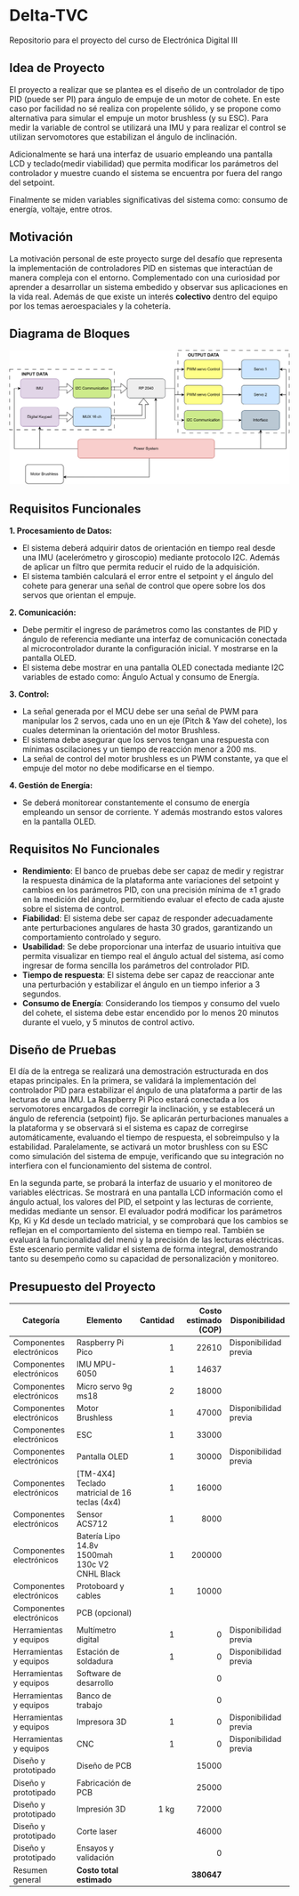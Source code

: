 # Delta-TVC
Repositorio para el proyecto del curso de Electrónica Digital III

## Idea de Proyecto
El proyecto a realizar que se plantea es el diseño de un controlador de tipo PID (puede ser PI) para ángulo de empuje de un motor de cohete. En este caso por facilidad no sé realiza con propelente sólido, y se propone como alternativa para simular el empuje un motor brushless (y su ESC). Para medir la variable de control se utilizará una IMU y para realizar el control se utilizan servomotores que estabilizan el ángulo de inclinación. 

Adicionalmente se hará una interfaz de usuario empleando una pantalla LCD y teclado(medir viabilidad) que permita modificar los parámetros del controlador y muestre cuando el sistema se encuentra por fuera del rango del setpoint. 

Finalmente se miden variables significativas del sistema como: consumo de energía, voltaje, entre otros.

## Motivación
La motivación personal de este proyecto surge del desafío que representa la implementación de controladores PID en sistemas que interactúan de manera compleja con el entorno. Complementado con una curiosidad por aprender a desarrollar un sistema embedido y observar sus aplicaciones en la vida real. Además de que existe un interés **colectivo** dentro del equipo por los temas aeroespaciales y la cohetería.

## Diagrama de Bloques
![Texto alternativo](BlockDiagram.png)

## Requisitos Funcionales

**1. Procesamiento de Datos:**
- El sistema deberá adquirir datos de orientación en tiempo real desde una IMU (acelerómetro y giroscopio) mediante protocolo I2C. Además de aplicar un filtro que permita reducir el ruido de la adquisición.
- El sistema también calculará el error entre el setpoint y el ángulo del cohete para generar una señal de control que opere sobre los dos servos que orientan el empuje.

**2. Comunicación:**
- Debe permitir el ingreso de parámetros como las constantes de PID y ángulo de referencia mediante una interfaz de comunicación conectada al microcontrolador durante la configuración inicial. Y mostrarse en la pantalla OLED. 
- El sistema debe mostrar en una pantalla OLED conectada mediante I2C variables de estado como: Ángulo Actual y consumo de Energía.

**3. Control:**
- La señal generada por el MCU debe ser una señal de PWM para manipular los 2 servos, cada uno en un eje (Pitch & Yaw del cohete), los cuales determinan la orientación del motor Brushless.
- El sistema debe asegurar que los servos tengan una respuesta con mínimas oscilaciones y un tiempo de reacción menor a 200 ms.
- La señal de control del motor brushless es un PWM constante, ya que el empuje del motor no debe modificarse en el tiempo.

**4. Gestión de Energía:**
- Se deberá monitorear constantemente el consumo de energía empleando un sensor de corriente. Y además mostrando estos valores en la pantalla OLED.


## Requisitos No Funcionales
- **Rendimiento**: El banco de pruebas debe ser capaz de medir y registrar la respuesta dinámica de la plataforma ante variaciones del setpoint y cambios en los parámetros PID, con una precisión mínima de ±1 grado en la medición del ángulo, permitiendo evaluar el efecto de cada ajuste sobre el sistema de control.
-	**Fiabilidad**: El sistema debe ser capaz de responder adecuadamente ante perturbaciones angulares de hasta 30 grados, garantizando un comportamiento controlado y seguro.
-	**Usabilidad**: Se debe proporcionar una interfaz de usuario intuitiva que permita visualizar en tiempo real el ángulo actual del sistema, así como ingresar de forma sencilla los parámetros del controlador PID.
-	**Tiempo de respuesta**: El sistema debe ser capaz de reaccionar ante una perturbación y estabilizar el ángulo en un tiempo inferior a 3 segundos.
-	**Consumo de Energía**: Considerando los tiempos y consumo del vuelo del cohete, el sistema debe estar encendido por lo menos 20 minutos durante el vuelo, y 5 minutos de control activo.

## Diseño de Pruebas
El día de la entrega se realizará una demostración estructurada en dos etapas principales. En la primera, se validará la implementación del controlador PID para estabilizar el ángulo de una plataforma a partir de las lecturas de una IMU. La Raspberry Pi Pico estará conectada a los servomotores encargados de corregir la inclinación, y se establecerá un ángulo de referencia (setpoint) fijo. Se aplicarán perturbaciones manuales a la plataforma y se observará si el sistema es capaz de corregirse automáticamente, evaluando el tiempo de respuesta, el sobreimpulso y la estabilidad. Paralelamente, se activará un motor brushless con su ESC como simulación del sistema de empuje, verificando que su integración no interfiera con el funcionamiento del sistema de control.

En la segunda parte, se probará la interfaz de usuario y el monitoreo de variables eléctricas. Se mostrará en una pantalla LCD información como el ángulo actual, los valores del PID, el setpoint y las lecturas de corriente, medidas mediante un sensor. El evaluador podrá modificar los parámetros Kp, Ki y Kd desde un teclado matricial, y se comprobará que los cambios se reflejan en el comportamiento del sistema en tiempo real. También se evaluará la funcionalidad del menú y la precisión de las lecturas eléctricas. Este escenario permite validar el sistema de forma integral, demostrando tanto su desempeño como su capacidad de personalización y monitoreo.

## Presupuesto del Proyecto

| **Categoría**              | **Elemento**                                                      | **Cantidad** | **Costo estimado (COP)** | **Disponibilidad**       |
|---------------------------|-------------------------------------------------------------------|-------------:|--------------------------:|---------------------------|
| Componentes electrónicos  | Raspberry Pi Pico                                                 |           1  |                    22610  | Disponibilidad previa     |
| Componentes electrónicos  | IMU MPU-6050                                                      |           1  |                    14637  |                           |
| Componentes electrónicos  | Micro servo 9g ms18                                               |           2  |                    18000  |                           |
| Componentes electrónicos  | Motor Brushless                                                   |           1  |                    47000  | Disponibilidad previa     |
| Componentes electrónicos  | ESC                                                               |           1  |                    33000  |                           |
| Componentes electrónicos  | Pantalla OLED                                                     |           1  |                    30000  | Disponibilidad previa     |
| Componentes electrónicos  | [TM-4X4] Teclado matricial de 16 teclas (4x4)                     |           1  |                    16000  |                           |
| Componentes electrónicos  | Sensor ACS712                                                     |           1  |                    8000  |                           |
| Componentes electrónicos  | Batería Lipo 14.8v 1500mah 130c V2 CNHL Black                     |           1  |                    200000 |                           |
| Componentes electrónicos  | Protoboard y cables                                               |           1  |                    10000  |                           |
| Componentes electrónicos  | PCB (opcional)                                                    |               |                           |                           |
| Herramientas y equipos    | Multímetro digital                                                |           1  |                        0  | Disponibilidad previa     |
| Herramientas y equipos    | Estación de soldadura                                             |           1  |                        0  | Disponibilidad previa     |
| Herramientas y equipos    | Software de desarrollo                                            |               |                        0  |                           |
| Herramientas y equipos    | Banco de trabajo                                                  |               |                        0  |                           |
| Herramientas y equipos    | Impresora 3D                                                      |           1  |                        0  | Disponibilidad previa     |
| Herramientas y equipos    | CNC                                                               |           1  |                        0  | Disponibilidad previa     |
| Diseño y prototipado      | Diseño de PCB                                                     |               |                    15000  |                           |
| Diseño y prototipado      | Fabricación de PCB                                                |               |                    25000  |                           |
| Diseño y prototipado      | Impresión 3D                                                      |        1 kg  |                    72000  |                           |
| Diseño y prototipado      | Corte laser                                                       |               |                    46000  |                           |
| Diseño y prototipado      | Ensayos y validación                                              |               |                        0  |                           |
| Resumen general           | **Costo total estimado**                                          |               |                **380647**|                           |
